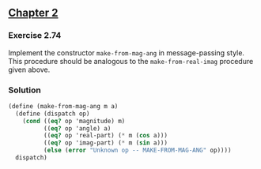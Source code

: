 ## [Chapter 2](../index.md#2-Building-Abstractions-with-Data)

### Exercise 2.74

Implement the constructor `make-from-mag-ang` in message-passing style. This procedure should be analogous to the `make-from-real-imag` procedure given above.

### Solution

```scheme
(define (make-from-mag-ang m a)
  (define (dispatch op)
    (cond ((eq? op 'magnitude) m)
          ((eq? op 'angle) a)
          ((eq? op 'real-part) (* m (cos a)))
          ((eq? op 'imag-part) (* m (sin a)))
          (else (error "Unknown op -- MAKE-FROM-MAG-ANG" op))))
  dispatch)
```

